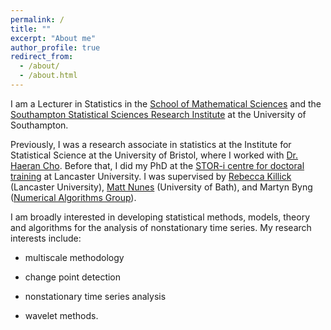 ```yaml
---
permalink: /
title: ""
excerpt: "About me"
author_profile: true
redirect_from: 
  - /about/
  - /about.html
---
```

I am a Lecturer in Statistics in the [School of Mathematical Sciences](https://www.southampton.ac.uk/about/faculties-schools-departments/school-of-mathematical-sciences) and the [Southampton Statistical Sciences Research Institute](https://www.southampton.ac.uk/s3ri) at the University of Southampton. 

Previously, I was a research associate in statistics at the Institute for Statistical Science at the University of Bristol, where I worked with [Dr. Haeran Cho](https://sites.google.com/view/haeran-cho/home). Before that, I did my PhD at the [STOR-i centre for doctoral training](https://www.lancaster.ac.uk/stor-i/) at Lancaster University. I was supervised by [Rebecca Killick](https://www.lancs.ac.uk/~killick/) (Lancaster University), [Matt Nunes](https://people.bath.ac.uk/man54/homepage.html) (University of Bath), and Martyn Byng ([Numerical Algorithms Group](https://nag.com)).

I am broadly interested in developing statistical methods, models, theory and algorithms for the analysis of nonstationary time series. My research interests include:

- multiscale methodology 

- change point detection

- nonstationary time series analysis

- wavelet methods.

